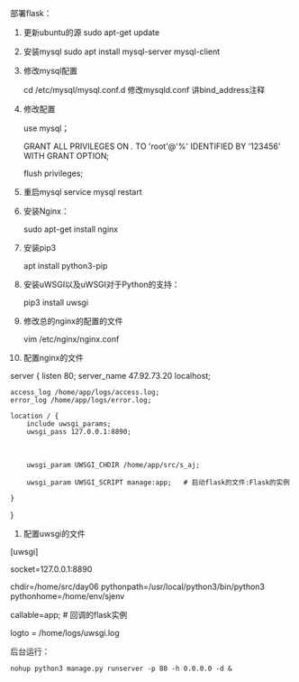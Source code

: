 



部署flask：

1. 更新ubuntu的源
   sudo apt-get update

2. 安装mysql
   sudo apt install mysql-server mysql-client

3. 修改mysql配置

   cd /etc/mysql/mysql.conf.d
   修改mysqld.conf 讲bind_address注释

4. 修改配置

   use mysql；

   GRANT ALL PRIVILEGES ON *.* TO 'root'@'%' IDENTIFIED BY '123456' WITH GRANT OPTION;

   flush privileges; 

5. 重启mysql
   service mysql restart

1. 安装Nginx：

   sudo apt-get install nginx

2. 安装pip3

   apt install python3-pip

1. 安装uWSGI以及uWSGI对于Python的支持：

   pip3 install uwsgi

2. 修改总的nginx的配置的文件

   vim  /etc/nginx/nginx.conf

3. 配置nginx的文件

server {
    listen       80;
    server_name 47.92.73.20 localhost;

```
access_log /home/app/logs/access.log;
error_log /home/app/logs/error.log;

location / {
    include uwsgi_params;
    uwsgi_pass 127.0.0.1:8890;
```

​	

```
    uwsgi_param UWSGI_CHDIR /home/app/src/s_aj;

    uwsgi_param UWSGI_SCRIPT manage:app;   # 启动flask的文件:Flask的实例

}
```

}



1. 配置uwsgi的文件

[uwsgi]

socket=127.0.0.1:8890

chdir=/home/src/day06
pythonpath=/usr/local/python3/bin/python3
pythonhome=/home/env/sjenv

callable=app;  # 回调的flask实例

logto = /home/logs/uwsgi.log



后台运行：

```
nohup python3 manage.py runserver -p 80 -h 0.0.0.0 -d &
```


